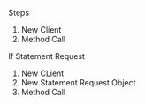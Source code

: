 Steps

1. New Client
2. Method Call

If Statement Request
1. New CLient
2. New Statement Request Object
3. Method Call